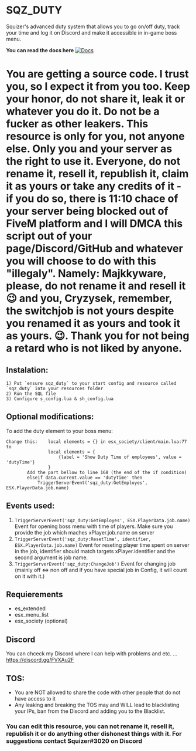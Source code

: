 # SQZ_DUTY
Squizer's advanced duty system that allows you to go on/off duty, track your time and log it on Discord and make it accessible in in-game boss menu.

__You can read the docs here__
[![Docs](https://img.shields.io/badge/docs-passing-brightgreen)](https://docs.squizer.cz)

# You are getting a source code. I trust you, so I expect it from you too. Keep your honor, do not share it, leak it or whatever you do it. Do not be a fucker as other leakers. This resource is only for you, not anyone else. Only you and your server as the right to use it. Everyone, do not rename it, resell it, republish it, claim it as yours or take any credits of it - if you do so, there is 11:10 chace of your server being blocked out of FiveM platform and I will DMCA this script out of your page/Discord/GitHub and whatever you will choose to do with this "illegaly". Namely: Majkkyware, please, do not rename it and resell it 😉 and you, Cryzysek, remember, the switchjob is not yours despite you renamed it as yours and took it as yours. 😉. Thank you for not being a retard who is not liked by anyone.

## Instalation:
```
1) Put `ensure sqz_duty` to your start config and resource called `sqz_duty` into your resources folder
2) Run the SQL file
3) Configure s_config.lua & sh_config.lua
```
## Optional modifications:
To add the duty element to your boss menu:
```
Change this:    local elements = {} in esx_society/client/main.lua:77 to
                local elements = {
                    {label = 'Show Duty Time of employees', value = 'dutyTime'}
                }
        Add the part bellow to line 168 (the end of the if condition)
        elseif data.current.value == 'dutyTime' then
			TriggerServerEvent('sqz_duty:GetEmployes', ESX.PlayerData.job.name)
```
## Events used:
1. `TriggerServerEvent('sqz_duty:GetEmployes', ESX.PlayerData.job.name)` Event for opening boss menu with time of players. Make sure you provide the job which maches xPlayer.job.name on server
2. `TriggerServerEvent('sqz_duty:ResetTime', identifier, ESX.PlayerData.job.name)` Event for reseting player time spent on server in the job, identifier should match targets xPlayer.identifier and the second argument is job name.
3. `TriggerServerEvent('sqz_duty:ChangeJob')` Event for changing job (mainly off <=> non off and if you have special job in Config, it will count on it with it.)

## Requierements
- es_extended
- esx_menu_list
- esx_society (optional)

## Discord
You can chceck my Discord where I can help with problems and etc. ...
https://discord.gg/FVXAu2F

## TOS:
- You are NOT allowed to share the code with other people that do not have access to it
- Any leaking and breaking the TOS may and WILL lead to blacklisting your IPs, ban from the Discord and adding you to the Blacklist.

### You can edit this resource, you can not rename it, resell it, republish it or do anything other dishonest things with it. For suggestions contact Squizer#3020 on Discord